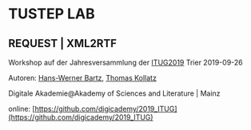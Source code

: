 # TUSTEP LAB 
## REQUEST | XML2RTF

Workshop auf der Jahresversammlung der [ITUG2019](http://85.214.95.119/ITUG2019/Programm.pdf) Trier 2019-09-26

Autoren: [Hans-Werner Bartz](http://www.adwmainz.de/mitarbeiterinnen/profil/hans-werner-bartz.html), [Thomas Kollatz](https://orcid.org/0000-0003-1904-1841)

Digitale Akademie@Akademy of Sciences and Literature | Mainz 

online: [https://github.com/digicademy/2019_ITUG](https://github.com/digicademy/2019_ITUG)


